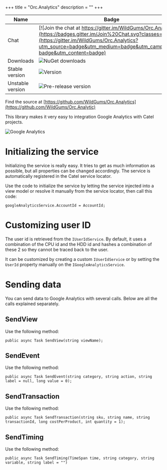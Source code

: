 +++
title = "Orc.Analytics" 
description = ""
+++

Name|Badge
---|---
Chat|[![Join the chat at https://gitter.im/WildGums/Orc.Analytics](https://badges.gitter.im/Join%20Chat.svg?classes=inline)](https://gitter.im/WildGums/Orc.Analytics?utm_source=badge&utm_medium=badge&utm_campaign=pr-badge&utm_content=badge)
Downloads|![NuGet downloads](https://img.shields.io/nuget/dt/orc.analytics.svg?classes=inline)
Stable version|![Version](https://img.shields.io/nuget/v/orc.analytics.svg?classes=inline)
Unstable version|![Pre-release version](https://img.shields.io/nuget/vpre/orc.analytics.svg?classes=inline)

Find the source at [https://github.com/WildGums/Orc.Analytics](https://github.com/WildGums/Orc.Analytic)

This library makes it very easy to integration Google Analytics with Catel projects.

![Google Analytics](../images/orc.analytics/google_analytics.png)

# Initializing the service

Initializing the service is really easy. It tries to get as much information as possible, but all properties can be changed accordingly. The service is automatically registered in the Catel service locator. 

Use the code to initialize the service by letting the service injected into a view model or resolve it manually from the service locator, then call this code:

```
googleAnalyticsService.AccountId = AccountId;
```

# Customizing user ID

The user id is retrieved from the `IUserIdService`. By default, it uses a combination of the CPU id and the HDD id and hashes a combination of these 2 so they cannot be traced back to the user.

It can be customized by creating a custom `IUserIdService` or by setting the `UserId` property manually on the `IGoogleAnalyticsService`.

# Sending data

You can send data to Google Analytics with several calls. Below are all the calls explained separately.

## SendView

Use the following method:

```
public async Task SendView(string viewName);
```

## SendEvent

Use the following method:

```
public async Task SendEvent(string category, string action, string label = null, long value = 0);
```

## SendTransaction

Use the following method:

```
public async Task SendTransaction(string sku, string name, string transactionId, long costPerProduct, int quantity = 1);
```

## SendTiming

Use the following method:

```
public async Task SendTiming(TimeSpan time, string category, string variable, string label = "")
```